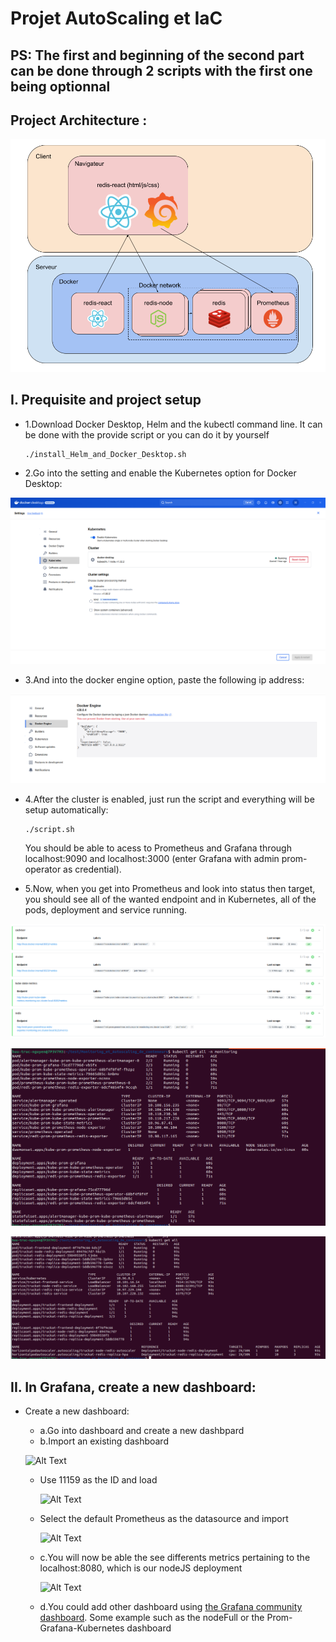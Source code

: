 # Projet AutoScaling et IaC

## PS: The first and beginning of the second part can be done through 2 scripts with the first one being optionnal

## Project Architecture :
![Alt Text](https://github.com/HuuTrucNguyen0508/Monitoring_et_Autoscaling_de_conteneurs/blob/main/PNG/Capture%20d%E2%80%99%C3%A9cran%20du%202024-11-07%2013-25-04.png)

## I. Prequisite and project setup

  - 1.Download Docker Desktop, Helm and the kubectl command line. It can be done with the provide script or you can do it by yourself
  
        ./install_Helm_and_Docker_Desktop.sh
    
  - 2.Go into the setting and enable the Kubernetes option for Docker Desktop:
    
![Alt Text](https://github.com/HuuTrucNguyen0508/Monitoring_et_Autoscaling_de_conteneurs/blob/main/PNG/K8s.png)

  - 3.And into the docker engine option, paste the following ip address:
    
![Alt Text](https://github.com/HuuTrucNguyen0508/Monitoring_et_Autoscaling_de_conteneurs/blob/main/PNG/Docker%20metrics.png)  

  - 4.After the cluster is enabled, just run the script and everything will be setup automatically:
    
        ./script.sh

      You should be able to acess to Prometheus and Grafana through localhost:9090 and localhost:3000 (enter Grafana with admin prom-operator as credential).

  - 5.Now, when you get into Prometheus and look into status then target, you should see all of the wanted endpoint and in Kubernetes, all of the pods, deployment and service running.

![Alt Text](https://github.com/HuuTrucNguyen0508/Monitoring_et_Autoscaling_de_conteneurs/blob/main/PNG/PromTarget.png)

![Alt Text](https://github.com/HuuTrucNguyen0508/Monitoring_et_Autoscaling_de_conteneurs/blob/main/PNG/k-get-all-monitoring.png)

![Alt Text](https://github.com/HuuTrucNguyen0508/Monitoring_et_Autoscaling_de_conteneurs/blob/main/PNG/k-get-all-default.png)


## II. In Grafana, create a new dashboard:

  - Create a new dashboard:
    - a.Go into dashboard and create a new dashbpard
    - b.Import an existing dashboard
      
    ![Alt Text](https://github.com/HuuTrucNguyen0508/Rendu_Projet_M1_Reseau_Huu_Truc_NGUYEN_21310174/blob/main/PNG/Screenshot%202024-04-07%20131145.png)
      - Use 11159 as the ID and load
        
        ![Alt Text](https://github.com/HuuTrucNguyen0508/Rendu_Projet_M1_Reseau_Huu_Truc_NGUYEN_21310174/blob/main/PNG/Screenshot%202024-04-07%20131156.png)
      - Select the default Prometheus as the datasource and import
        
        ![Alt Text](https://github.com/HuuTrucNguyen0508/Rendu_Projet_M1_Reseau_Huu_Truc_NGUYEN_21310174/blob/main/PNG/Screenshot%202024-04-07%20131238.png)
    - c.You will now be able the see differents metrics pertaining to the localhost:8080, which is our nodeJS deployment
      
      ![Alt Text](https://github.com/HuuTrucNguyen0508/Rendu_Projet_M1_Reseau_Huu_Truc_NGUYEN_21310174/blob/main/PNG/Screenshot%202024-04-07%20111011.png)

    - d.You could add other dashboard using [the Grafana community dashboard](https://grafana.com/grafana/dashboards/). Some example such as the nodeFull or the Prom-Grafana-Kubernetes dashboard




